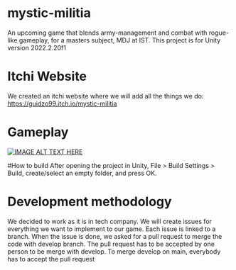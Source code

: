 # mystic-militia
An upcoming game that blends army-management and combat with rogue-like gameplay, for a masters subject, MDJ at IST.
This project is for Unity version 2022.2.20f1

# Itchi Website
We created an itchi website where we will add all the things we do: https://guidzo99.itch.io/mystic-militia

# Gameplay
[![IMAGE ALT TEXT HERE](https://www.zupimages.net/up/23/25/2r6d.png)](https://youtu.be/MpzN6Hbyd2E)

#How to build
After opening the project in Unity, File > Build Settings > Build, create/select an empty folder, and press OK.

# Development methodology
We decided to work as it is in tech company. We will create issues for everything we want to implement to our game. Each issue is linked to a branch. When the issue is done, we asked for a pull request to merge the code with develop branch. The pull request has to be accepted by one person to be merge with develop. 
To merge develop on main, everybody has to accept the pull request
